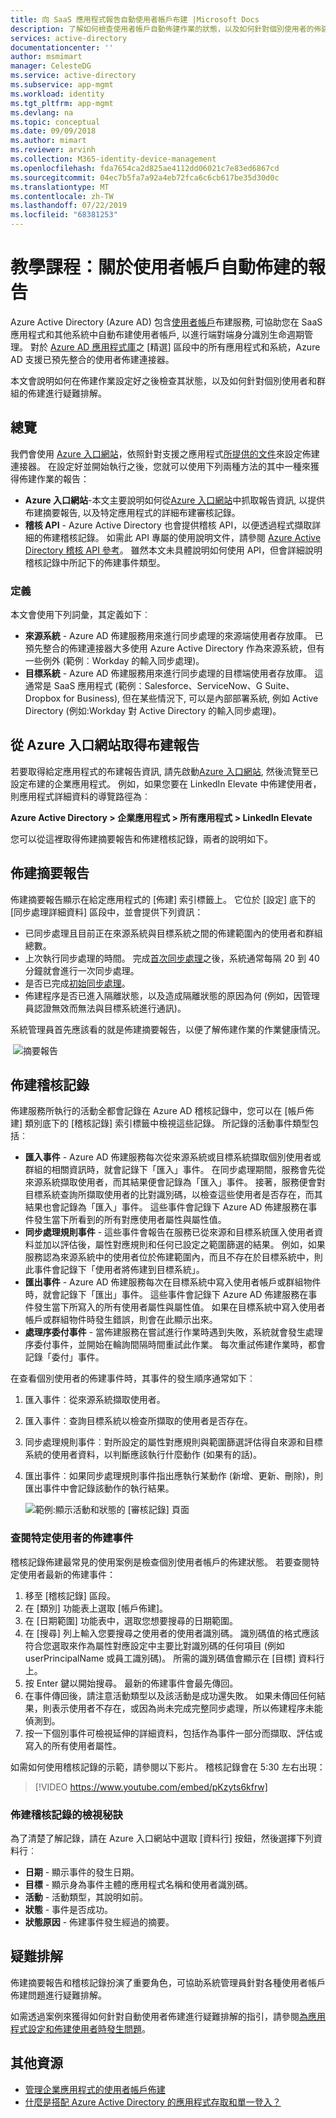 ```yaml
---
title: 向 SaaS 應用程式報告自動使用者帳戶布建 |Microsoft Docs
description: 了解如何檢查使用者帳戶自動佈建作業的狀態，以及如何針對個別使用者的佈建進行疑難排解。
services: active-directory
documentationcenter: ''
author: msmimart
manager: CelesteDG
ms.service: active-directory
ms.subservice: app-mgmt
ms.workload: identity
ms.tgt_pltfrm: app-mgmt
ms.devlang: na
ms.topic: conceptual
ms.date: 09/09/2018
ms.author: mimart
ms.reviewer: arvinh
ms.collection: M365-identity-device-management
ms.openlocfilehash: fda7654ca2d825ae4112dd06021c7e83ed6867cd
ms.sourcegitcommit: 04ec7b5fa7a92a4eb72fca6c6cb617be35d30d0c
ms.translationtype: MT
ms.contentlocale: zh-TW
ms.lasthandoff: 07/22/2019
ms.locfileid: "68381253"
---
```

# <a name="tutorial-reporting-on-automatic-user-account-provisioning"></a>教學課程：關於使用者帳戶自動佈建的報告

Azure Active Directory (Azure AD) 包含[使用者帳戶](user-provisioning.md)布建服務, 可協助您在 SaaS 應用程式和其他系統中自動布建使用者帳戶, 以進行端對端身分識別生命週期管理。 對於 [Azure AD 應用程式庫](https://azuremarketplace.microsoft.com/marketplace/apps/category/azure-active-directory-apps?page=1&subcategories=featured)之 [精選] 區段中的所有應用程式和系統，Azure AD 支援已預先整合的使用者佈建連接器。

本文會說明如何在佈建作業設定好之後檢查其狀態，以及如何針對個別使用者和群組的佈建進行疑難排解。

## <a name="overview"></a>總覽

我們會使用 [Azure 入口網站](https://portal.azure.com)，依照針對支援之應用程式[所提供的文件](../saas-apps/tutorial-list.md)來設定佈建連接器。 在設定好並開始執行之後，您就可以使用下列兩種方法的其中一種來獲得佈建作業的報告：

* **Azure 入口網站**-本文主要說明如何從[Azure 入口網站](https://portal.azure.com)中抓取報告資訊, 以提供布建摘要報告, 以及特定應用程式的詳細布建審核記錄。
* **稽核 API** - Azure Active Directory 也會提供稽核 API，以便透過程式擷取詳細的佈建稽核記錄。 如需此 API 專屬的使用說明文件，請參閱 [Azure Active Directory 稽核 API 參考](https://developer.microsoft.com/graph/docs/api-reference/beta/resources/directoryaudit)。 雖然本文未具體說明如何使用 API，但會詳細說明稽核記錄中所記下的佈建事件類型。

### <a name="definitions"></a>定義

本文會使用下列詞彙，其定義如下︰

* **來源系統** - Azure AD 佈建服務用來進行同步處理的來源端使用者存放庫。 已預先整合的佈建連接器大多使用 Azure Active Directory 作為來源系統，但有一些例外 (範例︰Workday 的輸入同步處理)。
* **目標系統** - Azure AD 佈建服務用來進行同步處理的目標端使用者存放庫。 這通常是 SaaS 應用程式 (範例：Salesforce、ServiceNow、G Suite、Dropbox for Business), 但在某些情況下, 可以是內部部署系統, 例如 Active Directory (例如:Workday 對 Active Directory 的輸入同步處理)。

## <a name="getting-provisioning-reports-from-the-azure-portal"></a>從 Azure 入口網站取得布建報告

若要取得給定應用程式的布建報告資訊, 請先啟動[Azure 入口網站](https://portal.azure.com), 然後流覽至已設定布建的企業應用程式。 例如，如果您要在 LinkedIn Elevate 中佈建使用者，則應用程式詳細資料的導覽路徑為︰

**Azure Active Directory > 企業應用程式 > 所有應用程式 > LinkedIn Elevate**

您可以從這裡取得佈建摘要報告和佈建稽核記錄，兩者的說明如下。

## <a name="provisioning-summary-report"></a>佈建摘要報告

佈建摘要報告顯示在給定應用程式的 [佈建] 索引標籤上。 它位於 [設定] 底下的 [同步處理詳細資料] 區段中，並會提供下列資訊：

* 已同步處理且目前正在來源系統與目標系統之間的佈建範圍內的使用者和群組總數。
* 上次執行同步處理的時間。 完成[首次同步處理](user-provisioning.md#what-happens-during-provisioning)之後，系統通常每隔 20 到 40 分鐘就會進行一次同步處理。
* 是否已完成[初始同步處理](user-provisioning.md#what-happens-during-provisioning)。
* 佈建程序是否已進入隔離狀態，以及造成隔離狀態的原因為何 (例如，因管理員認證無效而無法與目標系統進行通訊)。

系統管理員首先應該看的就是佈建摘要報告，以便了解佈建作業的作業健康情況。

 ![摘要報告](./media/check-status-user-account-provisioning/summary_report.PNG)

## <a name="provisioning-audit-logs"></a>佈建稽核記錄

佈建服務所執行的活動全都會記錄在 Azure AD 稽核記錄中，您可以在 [帳戶佈建] 類別底下的 [稽核記錄] 索引標籤中檢視這些記錄。 所記錄的活動事件類型包括︰

* **匯入事件** - Azure AD 佈建服務每次從來源系統或目標系統擷取個別使用者或群組的相關資訊時，就會記錄下「匯入」事件。 在同步處理期間，服務會先從來源系統擷取使用者，而其結果便會記錄為「匯入」事件。 接著，服務便會對目標系統查詢所擷取使用者的比對識別碼，以檢查這些使用者是否存在，而其結果也會記錄為「匯入」事件。 這些事件會記錄下 Azure AD 佈建服務在事件發生當下所看到的所有對應使用者屬性與屬性值。
* **同步處理規則事件** - 這些事件會報告在服務已從來源和目標系統匯入使用者資料並加以評估後，屬性對應規則和任何已設定之範圍篩選的結果。 例如，如果服務認為來源系統中的使用者位於佈建範圍內，而且不存在於目標系統中，則此事件會記錄下「使用者將佈建到目標系統」。
* **匯出事件** - Azure AD 佈建服務每次在目標系統中寫入使用者帳戶或群組物件時，就會記錄下「匯出」事件。 這些事件會記錄下 Azure AD 佈建服務在事件發生當下所寫入的所有使用者屬性與屬性值。 如果在目標系統中寫入使用者帳戶或群組物件時發生錯誤，則會在此顯示出來。
* **處理序委付事件** - 當佈建服務在嘗試進行作業時遇到失敗，系統就會發生處理序委付事件，並開始在輪詢間隔時間重試此作業。 每次重試佈建作業時，都會記錄「委付」事件。

在查看個別使用者的佈建事件時，其事件的發生順序通常如下︰

1. 匯入事件︰從來源系統擷取使用者。
1. 匯入事件︰查詢目標系統以檢查所擷取的使用者是否存在。
1. 同步處理規則事件︰對所設定的屬性對應規則與範圍篩選評估得自來源和目標系統的使用者資料，以判斷應該執行什麼動作 (如果有的話)。
1. 匯出事件︰如果同步處理規則事件指出應執行某動作 (新增、更新、刪除)，則匯出事件中會記錄該動作的執行結果。

   ![範例:顯示活動和狀態的 [審核記錄] 頁面](./media/check-status-user-account-provisioning/audit_logs.PNG)

### <a name="looking-up-provisioning-events-for-a-specific-user"></a>查閱特定使用者的佈建事件

稽核記錄佈建最常見的使用案例是檢查個別使用者帳戶的佈建狀態。 若要查閱特定使用者最新的佈建事件：

1. 移至 [稽核記錄] 區段。
1. 在 [類別] 功能表上選取 [帳戶佈建]。
1. 在 [日期範圍] 功能表中，選取您想要搜尋的日期範圍。
1. 在 [搜尋] 列上輸入您要搜尋之使用者的使用者識別碼。 識別碼值的格式應該符合您選取來作為屬性對應設定中主要比對識別碼的任何項目 (例如 userPrincipalName 或員工識別碼)。 所需的識別碼值會顯示在 [目標] 資料行上。
1. 按 Enter 鍵以開始搜尋。 最新的佈建事件會最先傳回。
1. 在事件傳回後，請注意活動類型以及該活動是成功還失敗。 如果未傳回任何結果，則表示使用者不存在，或因為尚未完成完整同步處理，所以佈建程序未能偵測到。
1. 按一下個別事件可檢視延伸的詳細資料，包括作為事件一部分而擷取、評估或寫入的所有使用者屬性。

如需如何使用稽核記錄的示範，請參閱以下影片。 稽核記錄會在 5:30 左右出現：

> [!VIDEO https://www.youtube.com/embed/pKzyts6kfrw]

### <a name="tips-for-viewing-the-provisioning-audit-logs"></a>佈建稽核記錄的檢視秘訣

為了清楚了解記錄，請在 Azure 入口網站中選取 [資料行] 按鈕，然後選擇下列資料行︰

* **日期** - 顯示事件的發生日期。
* **目標** - 顯示身為事件主體的應用程式名稱和使用者識別碼。
* **活動** - 活動類型，其說明如前。
* **狀態** - 事件是否成功。
* **狀態原因** - 佈建事件發生經過的摘要。

## <a name="troubleshooting"></a>疑難排解

佈建摘要報告和稽核記錄扮演了重要角色，可協助系統管理員針對各種使用者帳戶佈建問題進行疑難排解。

如需透過案例來獲得如何針對自動使用者佈建進行疑難排解的指引，請參閱[為應用程式設定和佈建使用者時發生問題](application-provisioning-config-problem.md)。

## <a name="additional-resources"></a>其他資源

* [管理企業應用程式的使用者帳戶佈建](configure-automatic-user-provisioning-portal.md)
* [什麼是搭配 Azure Active Directory 的應用程式存取和單一登入？](what-is-single-sign-on.md)
